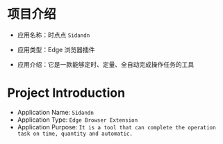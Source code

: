 # 项目介绍

- 应用名称：时点点 `Sidandn`

- 应用类型：Edge 浏览器插件

- 应用介绍：它是一款能够定时、定量、全自动完成操作任务的工具



# Project Introduction

- Application Name: `Sidandn`
- Application Type: `Edge Browser Extension`
- Application Purpose: `It is a tool that can complete the operation task on time, quantity and automatic.`
